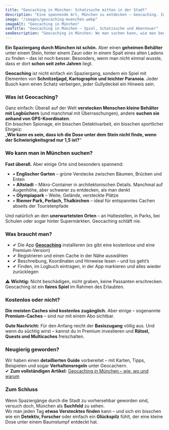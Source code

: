 ```yaml
---
title: "Geocaching in München: Schatzsuche mitten in der Stadt"
description: "Eine spannende Art, München zu entdecken – Geocaching. In diesem Artikel erfährst du, wie du anfängst, welche Apps du brauchst, wo du versteckte Dosen findest und warum das Abenteuer für die ganze Familie geeignet ist."
image: "/images/geocaching-muenchen.webp"
imageAlt: "Geocaching in München"
seoTitle: "Geocaching in München – Spiel, Schatzsuche und Abenteuer"
seoDescription: "Geocaching in München: Wo man suchen kann, wie man beginnt, welche Tools man braucht und warum das Spaß macht. Ein Guide für Einsteiger und Geocaching-Fans."
---
```


**Ein Spaziergang durch München ist schön.** Aber einen **geheimen Behälter** unter einem Stein, hinter einem Zaun oder in einem Spalt eines alten Ladens zu finden – das ist noch besser. Besonders, wenn man nicht einmal wusste, dass er dort **schon seit zehn Jahren** liegt.

**Geocaching** ist nicht einfach ein Spaziergang, sondern ein Spiel mit Elementen von **Schnitzeljagd, Kartographie und leichter Paranoia**. Jeder Busch kann einen Schatz verbergen, jeder Gullydeckel ein Hinweis sein.

### Was ist Geocaching?

Ganz einfach: Überall auf der Welt **verstecken Menschen kleine Behälter mit Logbüchern** (und manchmal mit Überraschungen), andere **suchen sie anhand von GPS-Koordinaten**.  
Ein bisschen Spionage, ein bisschen Detektivarbeit, ein bisschen sportlicher Ehrgeiz:  
„**Wie kann es sein, dass ich die Dose unter dem Stein nicht finde, wenn der Schwierigkeitsgrad nur 1,5 ist?**“

### Wo kann man in München suchen?

**Fast überall.** Aber einige Orte sind besonders spannend:

- • **Englischer Garten** – grüne Verstecke zwischen Bäumen, Brücken und Enten  
- • **Altstadt** – Mikro-Container in architektonischen Details. Manchmal auf Augenhöhe, aber schwerer zu entdecken, als man denkt  
- • **Olympiapark** – Weite, Gelände, versteckte Plätze  
- • **Riemer Park, Perlach, Thalkirchen** – ideal für entspanntes Cachen abseits der Touristenpfade  

Und natürlich an den **unerwartetsten Orten** – an Haltestellen, in Parks, bei Schulen oder sogar hinter Supermärkten. Geocaching schläft nie.

### Was braucht man?

- ✔ Die App [**Geocaching**](https://www.geocaching.com/play) installieren (es gibt eine kostenlose und eine Premium-Version)  
- ✔ Registrieren und einen Cache in der Nähe auswählen  
- ✔ Beschreibung, Koordinaten und Hinweise lesen – und los geht’s  
- ✔ Finden, im Logbuch eintragen, in der App markieren und alles wieder zurücklegen  

⚠️ **Wichtig:** Nicht beschädigen, nicht graben, keine Passanten erschrecken. Geocaching ist ein **faires Spiel** im Rahmen des Erlaubten.

### Kostenlos oder nicht?

**Die meisten Caches sind kostenlos zugänglich.** Aber einige – sogenannte **Premium-Caches** – sind nur mit einem Abo sichtbar.  

**Gute Nachricht:** Für den Anfang reicht der **Basiszugang** völlig aus. Und wenn du süchtig wirst – kannst du in Premium investieren und **Rätsel, Quests und Multicaches** freischalten.

### Neugierig geworden?

Wir haben einen **detaillierten Guide** vorbereitet – mit Karten, Tipps, Beispielen und sogar **Verhaltensregeln** unter Geocachern.  
✔ **Zum vollständigen Artikel:** [Geocaching in München – wie, wo und warum](https://munchen-vesti.de/geocaching-page)

### Zum Schluss

Wenn Spaziergänge durch die Stadt zu vorhersehbar geworden sind, versuch doch, München als **Suchfeld** zu sehen.  
Wo man jeden Tag **etwas Verstecktes finden** kann – und sich ein bisschen wie ein **Detektiv, Forscher** oder einfach ein **Glückspilz** fühlt, der eine kleine Dose unter einem Baumstumpf entdeckt hat.
